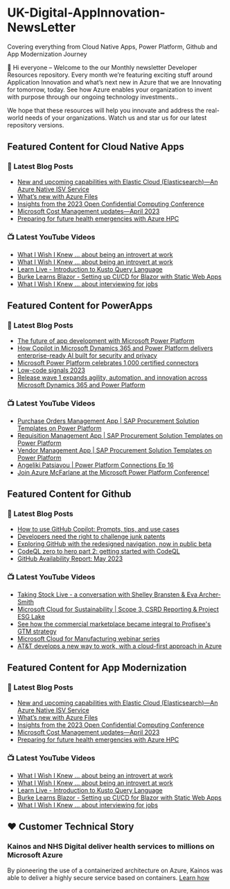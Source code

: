 # UK-Digital-AppInnovation-NewsLetter

Covering everything from Cloud Native Apps, Power Platform, Github and App Modernization Journey

👋 Hi everyone – Welcome to the our Monthly newsletter Developer Resources repository. Every month we’re featuring exciting stuff around Application Innovation and what’s next new in Azure that we are Innovating for tomorrow, today. See how Azure enables your organization to invent with purpose through our ongoing technology investments..


We hope that these resources will help you innovate and address the real-world needs of your organizations. Watch us and star us for our latest repository versions.

## Featured Content for Cloud Native Apps


### 📝 Latest Blog Posts

    
<!-- BLOGCNA:START -->
- [New and upcoming capabilities with Elastic Cloud (Elasticsearch)—An Azure Native ISV Service](https://azure.microsoft.com/blog/new-and-upcoming-capabilities-with-elastic-cloud-elasticsearch-an-azure-native-isv-service/)
- [What’s new with Azure Files](https://azure.microsoft.com/blog/what-s-new-with-azure-files/)
- [Insights from the 2023 Open Confidential Computing Conference](https://azure.microsoft.com/blog/insights-from-the-2023-open-confidential-computing-conference/)
- [Microsoft Cost Management updates—April 2023](https://azure.microsoft.com/blog/microsoft-cost-management-updates-april-2023/)
- [Preparing for future health emergencies with Azure HPC ](https://azure.microsoft.com/blog/preparing-for-future-health-emergencies-with-azure-hpc/)
<!-- BLOGCNA:END -->

### 📺 Latest YouTube Videos

 
<!-- YOUTUBECNA:START -->
- [What I Wish I Knew ... about being an introvert at work](https://www.youtube.com/watch?v=r6uvpgAV404)
- [What I Wish I Knew ... about being an introvert at work](https://www.youtube.com/watch?v=bAOjPEfZX2k)
- [Learn Live - Introduction to Kusto Query Language](https://www.youtube.com/watch?v=9NZDQDcdNVI)
- [Burke Learns Blazor - Setting up CI/CD for Blazor with Static Web Apps](https://www.youtube.com/watch?v=JdlYnylzFqM)
- [What I Wish I Knew ... about interviewing for jobs](https://www.youtube.com/watch?v=okOljyWfcuQ)
<!-- YOUTUBECNA:END -->

##  Featured Content for PowerApps
### 📝 Latest Blog Posts
<!-- BLOGPOWER:START -->
- [The future of app development with Microsoft Power Platform](https://cloudblogs.microsoft.com/powerplatform/2023/05/23/the-future-of-app-development-with-microsoft-power-platform/)
- [How Copilot in Microsoft Dynamics 365 and Power Platform delivers enterprise-ready AI built for security and privacy](https://cloudblogs.microsoft.com/dynamics365/bdm/2023/05/12/how-copilot-in-microsoft-dynamics-365-and-power-platform-delivers-enterprise-ready-ai-built-for-security-and-privacy/)
- [Microsoft Power Platform celebrates 1,000 certified connectors](https://cloudblogs.microsoft.com/powerplatform/2023/05/11/microsoft-power-platform-celebrates-1000-certified-connectors/)
- [Low-code signals 2023](https://cloudblogs.microsoft.com/powerplatform/2023/04/13/low-code-signals-2023/)
- [Release wave 1 expands agility, automation, and innovation across Microsoft Dynamics 365 and Power Platform](https://cloudblogs.microsoft.com/dynamics365/bdm/2023/04/04/release-wave-1-expands-agility-automation-and-innovation-across-microsoft-dynamics-365-and-power-platform/)
<!-- BLOGPOWER:END -->
 ### 📺 Latest YouTube Videos
    
<!-- YOUTUBEPOWER:START -->
- [Purchase Orders Management App | SAP Procurement Solution Templates on Power Platform](https://www.youtube.com/watch?v=cmHWhALIRsY)
- [Requisition Management App | SAP Procurement Solution Templates on Power Platform](https://www.youtube.com/watch?v=5AdsO-qJ8O0)
- [Vendor Management App | SAP Procurement Solution Templates on Power Platform](https://www.youtube.com/watch?v=pifzGJ9nx0c)
- [Angeliki Patsiavou | Power Platform Connections Ep 16](https://www.youtube.com/watch?v=XZLOECXotPE)
- [Join Azure McFarlane at the Microsoft Power Platform Conference!](https://www.youtube.com/watch?v=yJQFS26ttyA)
<!-- YOUTUBEPOWER:END -->

##  Featured Content for Github
### 📝 Latest Blog Posts
<!-- BLOGGITHUB:START -->
- [How to use GitHub Copilot: Prompts, tips, and use cases](https://github.blog/2023-06-20-how-to-write-better-prompts-for-github-copilot/)
- [Developers need the right to challenge junk patents](https://github.blog/2023-06-19-developers-need-the-right-to-challenge-junk-patents/)
- [Exploring GitHub with the redesigned navigation, now in public beta](https://github.blog/2023-06-15-exploring-github-with-the-redesigned-navigation-now-in-public-beta/)
- [CodeQL zero to hero part 2: getting started with CodeQL](https://github.blog/2023-06-15-codeql-zero-to-hero-part-2-getting-started-with-codeql/)
- [GitHub Availability Report: May 2023](https://github.blog/2023-06-14-github-availability-report-may-2023/)
<!-- BLOGGITHUB:END -->
### 📺 Latest YouTube Videos
<!-- YOUTUBEGITHUB:START -->
- [Taking Stock Live - a conversation with Shelley Bransten &amp; Eva Archer-Smith](https://www.youtube.com/watch?v=3z3yJLTc_0o)
- [Microsoft Cloud for Sustainability | Scope 3, CSRD Reporting &amp; Project ESG Lake](https://www.youtube.com/watch?v=4yzDGOsKvss)
- [See how the commercial marketplace became integral to Profisee&#39;s GTM strategy](https://www.youtube.com/watch?v=s4S4ynKuq-Q)
- [Microsoft Cloud for Manufacturing webinar series](https://www.youtube.com/watch?v=U2ABWEOLGg0)
- [AT&amp;T develops a new way to work, with a cloud-first approach in Azure](https://www.youtube.com/watch?v=JcvBw3Ht3nM)
<!-- YOUTUBEGITHUB:END -->
##  Featured Content for App Modernization
### 📝 Latest Blog Posts
<!-- BLOGAPPMOD:START -->
- [New and upcoming capabilities with Elastic Cloud (Elasticsearch)—An Azure Native ISV Service](https://azure.microsoft.com/blog/new-and-upcoming-capabilities-with-elastic-cloud-elasticsearch-an-azure-native-isv-service/)
- [What’s new with Azure Files](https://azure.microsoft.com/blog/what-s-new-with-azure-files/)
- [Insights from the 2023 Open Confidential Computing Conference](https://azure.microsoft.com/blog/insights-from-the-2023-open-confidential-computing-conference/)
- [Microsoft Cost Management updates—April 2023](https://azure.microsoft.com/blog/microsoft-cost-management-updates-april-2023/)
- [Preparing for future health emergencies with Azure HPC ](https://azure.microsoft.com/blog/preparing-for-future-health-emergencies-with-azure-hpc/)
<!-- BLOGAPPMOD:END -->
### 📺 Latest YouTube Videos
<!-- YOUTUBEAPPMOD:START -->
- [What I Wish I Knew ... about being an introvert at work](https://www.youtube.com/watch?v=r6uvpgAV404)
- [What I Wish I Knew ... about being an introvert at work](https://www.youtube.com/watch?v=bAOjPEfZX2k)
- [Learn Live - Introduction to Kusto Query Language](https://www.youtube.com/watch?v=9NZDQDcdNVI)
- [Burke Learns Blazor - Setting up CI/CD for Blazor with Static Web Apps](https://www.youtube.com/watch?v=JdlYnylzFqM)
- [What I Wish I Knew ... about interviewing for jobs](https://www.youtube.com/watch?v=okOljyWfcuQ)
<!-- YOUTUBEAPPMOD:END -->


## ♥️ Customer Technical Story 

### Kainos and NHS Digital deliver health services to millions on Microsoft Azure

By pioneering the use of a containerized architecture on Azure, Kainos was able to deliver a highly secure service based on containers. [Learn how](https://customers.microsoft.com/en-us/story/1368348549535774520-kainos-and-nhs-digital-deliver-health-services-to-millions-on-microsoft-azure)

